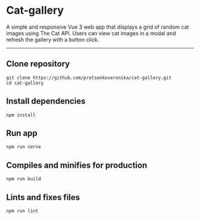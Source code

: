 # Cat-gallery
A simple and responsive Vue 3 web app that displays a grid of random cat images using The Cat API. Users can view cat images in a modal and refresh the gallery with a button click.

---

## Clone repository
```
git clone https://github.com/protsenkoveronika/cat-gallery.git
cd cat-gallery
```


## Install dependencies
```
npm install
```

## Run app
```
npm run serve
```

## Compiles and minifies for production
```
npm run build
```

## Lints and fixes files
```
npm run lint
```

